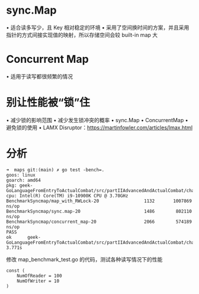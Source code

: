 # sync.Map
• 适合读多写少，且 Key 相对稳定的环境
• 采⽤了空间换时间的⽅案，并且采⽤指针的⽅式间接实现值的映射，所以存储空间会较 built-in map ⼤
# Concurrent Map
• 适⽤于读写都很频繁的情况
# 别让性能被“锁”住
• 减少锁的影响范围
• 减少发⽣锁冲突的概率
  • sync.Map
  • ConcurrentMap
• 避免锁的使⽤
  • LAMX Disruptor：https://martinfowler.com/articles/lmax.html
# 分析
```
➜  maps git:(main) ✗ go test -bench=.
goos: linux
goarch: amd64
pkg: geek-GoLanguageFromEntryToActualCombat/src/partIIAdvancedAndActualCombat/chapterVIIPerformanceTuning/maps
cpu: Intel(R) Core(TM) i9-10900K CPU @ 3.70GHz
BenchmarkSyncmap/map_with_RWLock-20         	    1132	   1007869 ns/op
BenchmarkSyncmap/sync.map-20                	    1486	    802110 ns/op
BenchmarkSyncmap/concurrent_map-20          	    2066	    574189 ns/op
PASS
ok  	geek-GoLanguageFromEntryToActualCombat/src/partIIAdvancedAndActualCombat/chapterVIIPerformanceTuning/maps	3.771s
```
修改 map_benchmark_test.go 的代码，测试各种读写情况下的性能
```
const (
	NumOfReader = 100
	NumOfWriter = 10
)
```

